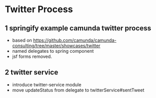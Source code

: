# Twitter Process 

## 1 springify example camunda twitter process

* based on https://github.com/camunda/camunda-consulting/tree/master/showcases/twitter
* named delegates to spring component
* jsf forms removed.

## 2 twitter service

* introduce twitter-service module
* move updateStatus from delegate to twitterService#sentTweet
